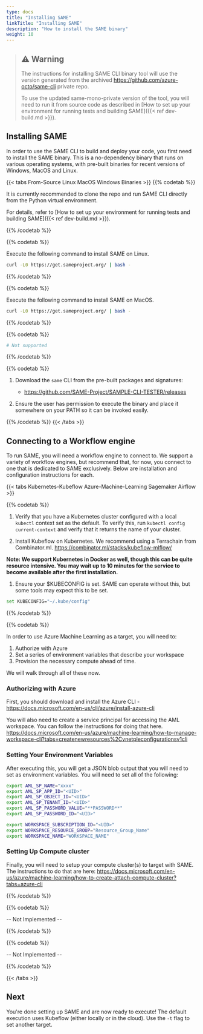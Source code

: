 ```yaml
---
type: docs
title: "Installing SAME"
linkTitle: "Installing SAME"
description: "How to install the SAME binary"
weight: 10
---
```


> ## ⚠ Warning
>
> The instructions for installing SAME CLI binary tool will use the version generated from the archived https://github.com/azure-octo/same-cli private repo.
>
> To use the updated same-mono-private version of the tool, you will need to run it from source code as described in [How to set up your environment for running tests and building SAME]({{< ref dev-build.md >}}).

## Installing SAME

In order to use the SAME CLI to build and deploy your code, you first need to install the SAME binary. This is a no-dependency binary that runs on various operating systems, with pre-built binaries for recent versions of Windows, MacOS and Linux.

{{< tabs From-Source Linux MacOS Windows Binaries >}}
{{% codetab %}}

It is currently recommended to clone the repo and run SAME CLI directly from the Python virtual environment.

For details, refer to [How to set up your environment for running tests and building SAME]({{< ref dev-build.md >}}).

{{% /codetab %}}

{{% codetab %}}

Execute the following command to install SAME on Linux.

```bash
curl -L0 https://get.sameproject.org/ | bash -
```

{{% /codetab %}}

{{% codetab %}}

Execute the following command to install SAME on MacOS.

```bash
curl -L0 https://get.sameproject.org/ | bash -
```

{{% /codetab %}}

{{% codetab %}}

```powershell
# Not supported
```

{{% /codetab %}}

{{% codetab %}}

1. Download the `same` CLI from the pre-built packages and signatures:

   - <https://github.com/SAME-Project/SAMPLE-CLI-TESTER/releases>

1. Ensure the user has permission to execute the binary and place it somewhere on your PATH so it can be invoked easily.

{{% /codetab %}}
{{< /tabs >}}

## Connecting to a Workflow engine

To run SAME, you will need a workflow engine to connect to. We support a variety of workflow engines, but recommend that, for now, you connect to one that is dedicated to SAME exclusively. Below are installation and configuration instructions for each.

{{< tabs Kubernetes-Kubeflow Azure-Machine-Learning Sagemaker Airflow >}}

{{% codetab %}}

1. Verify that you have a Kubernetes cluster configured with a local `kubectl` context set as the default.
   To verify this, run `kubectl config current-context` and verify that it returns the name of your cluster.

1. Install Kubeflow on Kubernetes. We recommend using a Terrachain from Combinator.ml. <https://combinator.ml/stacks/kubeflow-mlflow/>

**Note: We support Kubernetes in Docker as well, though this can be quite resource intensive. You may wait up to 10 minutes for the service to become available after the first installation.**

1. Ensure your $KUBECONFIG is set. SAME can operate without this, but some tools may expect this to be set.

```sh
set KUBECONFIG="~/.kube/config"
```

{{% /codetab %}}

{{% codetab %}}

In order to use Azure Machine Learning as a target, you will need to:

1. Authorize with Azure
1. Set a series of environment variables that describe your workspace
1. Provision the necessary compute ahead of time.

We will walk through all of these now.

### Authorizing with Azure

First, you should download and install the Azure CLI - <https://docs.microsoft.com/en-us/cli/azure/install-azure-cli>

You will also need to create a service principal for accessing the AML workspace. You can follow the instructions for doing that here. <https://docs.microsoft.com/en-us/azure/machine-learning/how-to-manage-workspace-cli?tabs=createnewresources%2Cvnetpleconfigurationsv1cli>

### Setting Your Environment Variables

After executing this, you will get a JSON blob output that you will need to set as environment variables.  You will need to set all of the following:

```sh
export AML_SP_NAME="xxxx"
export AML_SP_APP_ID="<UID>"
export AML_SP_OBJECT_ID="<UID>"
export AML_SP_TENANT_ID="<UID>"
export AML_SP_PASSWORD_VALUE="**PASSWORD**"
export AML_SP_PASSWORD_ID="<UID>"

export WORKSPACE_SUBSCRIPTION_ID="<UID>"
export WORKSPACE_RESOURCE_GROUP="Resource_Group_Name"
export WORKSPACE_NAME="WORKSPACE_NAME"
```

### Setting Up Compute cluster

Finally, you will need to setup your compute cluster(s) to target with SAME. The instructions to do that are here: <https://docs.microsoft.com/en-us/azure/machine-learning/how-to-create-attach-compute-cluster?tabs=azure-cli>

{{% /codetab %}}

{{% codetab %}}

-- Not Implemented --

{{% /codetab %}}

{{% codetab %}}

-- Not Implemented --

{{% /codetab %}}

{{< /tabs >}}

## Next

You're done setting up SAME and are now ready to execute! The default execution uses Kubeflow (either locally or in the cloud). Use the `-t` flag to set another target.
